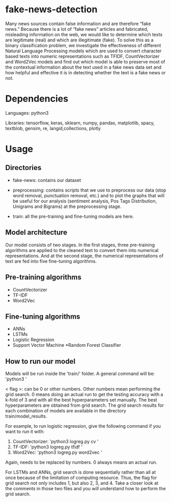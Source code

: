 # fake-news-detection
Many news sources contain false information and are therefore “fake news.” Because there is a lot of “fake news” articles and fabricated, misleading information on the web, we would like to determine which texts are legitimate (real) and which are illegitimate (fake). To solve this as a binary classification problem, we investigate the effectiveness of different Natural Language Processing models which are used to convert character based texts into numeric representations such as TFIDF, CountVectorizer and Word2Vec models and find out which model is able to preserve most of the contextual information about the text used in a fake news data set and how helpful and effective it is in detecting whether the text is a fake news or not.
# Dependencies
Languages: python3

Libraries: tensorflow, keras, sklearn, numpy, pandas, matplotlib, spacy, textblob, gensim, re, langid,collections, plotly

# Usage
## Directories
* fake-news: contains our dataset

* preprocessing: contains scripts that we use to preprocess our data (stop word removal, punctuation removal, etc.) and to plot the graphs that will be useful for our analysis (sentiment analysis, Pos Tags Distribution, Unigrams and Bigrams) at the preprocessing stage.

* train: all the pre-training and fine-tuning models are here.

## Model architecture
Our model consists of two stages. In the first stages, three pre-training algorithms are applied to the cleaned text to convert them into numerical representations. And at the second stage, the numerical representations of text are fed into five fine-tuning algorithms.

## Pre-training algorithms
* CountVectorizer
* TF-IDF
* Word2Vec

## Fine-tuning algorithms
* ANNs
* LSTMs
* Logistic Regression
* Support Vector Machine
*Random Forest Classifier

## How to run our model
Models will be run inside the 'train/' folder. A general command will be: 'python3 <fine-tuning algo> <pre-training> <flag>'

< flag >: can be 0 or other numbers. Other numbers mean performing the grid search. 0 means doing an actual run to get the testing accuracy with a k-fold of 3 and with all the best hyperparameters set manually. The best hyperparameters are obtained from grid search. The grid search results for each combination of models are available in the directory train/model_results.

For example, to run logistic regression, give the following command if you want to run it with:
1. CountVectorizer: 'python3 logreg.py cv <flag>'
2. TF-IDF: 'python3 logreg.py tfidf <flag> '
3. Word2Vec: 'python3 logreg.py word2vec <flag>'

Again, <flag> needs to be replaced by numbers. 0 always means an actual run.

For LSTMs and ANNs, grid search is done sequentially rather than all at once because of the limitation of computing resource. Thus, the flag for grid search not only includes 1, but also 2, 3, and 4. Take a closer look at the comments in those two files and you will understand how to perform the grid search.

